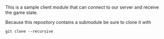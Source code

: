 This is a sample client module that can connect to our server and receive the game state.

Because this repository contains a submodule be sure to clone it with

```
git clone --recursive
```
